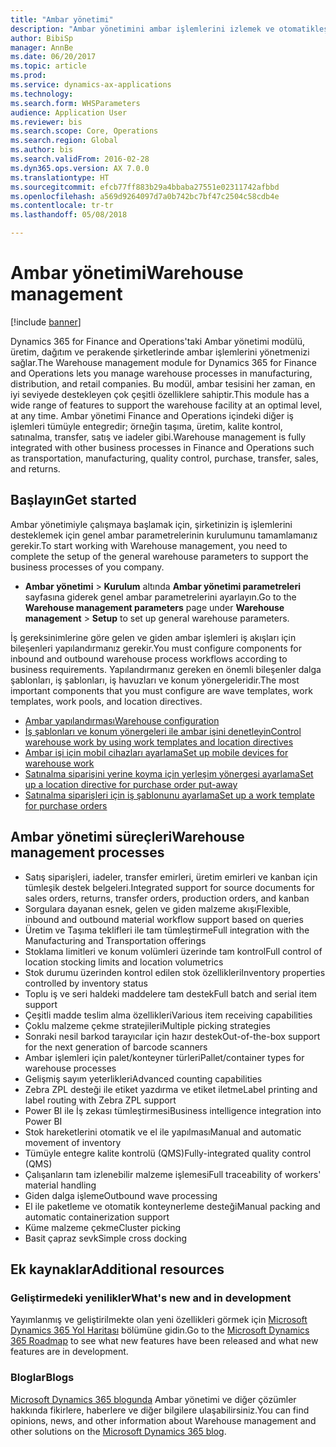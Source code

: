 ```yaml
---
title: "Ambar yönetimi"
description: "Ambar yönetimini ambar işlemlerini izlemek ve otomatikleştirmek için kullanın."
author: BibiSp
manager: AnnBe
ms.date: 06/20/2017
ms.topic: article
ms.prod: 
ms.service: dynamics-ax-applications
ms.technology: 
ms.search.form: WHSParameters
audience: Application User
ms.reviewer: bis
ms.search.scope: Core, Operations
ms.search.region: Global
ms.author: bis
ms.search.validFrom: 2016-02-28
ms.dyn365.ops.version: AX 7.0.0
ms.translationtype: HT
ms.sourcegitcommit: efcb77ff883b29a4bbaba27551e02311742afbbd
ms.openlocfilehash: a569d9264097d7a0b742bc7bf47c2504c58cdb4e
ms.contentlocale: tr-tr
ms.lasthandoff: 05/08/2018

---
```

# <a name="warehouse-management"></a><span data-ttu-id="e27a1-103">Ambar yönetimi</span><span class="sxs-lookup"><span data-stu-id="e27a1-103">Warehouse management</span></span>

[!include [banner](../includes/banner.md)]

<span data-ttu-id="e27a1-104">Dynamics 365 for Finance and Operations'taki Ambar yönetimi modülü, üretim, dağıtım ve perakende şirketlerinde ambar işlemlerini yönetmenizi sağlar.</span><span class="sxs-lookup"><span data-stu-id="e27a1-104">The Warehouse management module for Dynamics 365 for Finance and Operations lets you manage warehouse processes in manufacturing, distribution, and retail companies.</span></span> <span data-ttu-id="e27a1-105">Bu modül, ambar tesisini her zaman, en iyi seviyede destekleyen çok çeşitli özelliklere sahiptir.</span><span class="sxs-lookup"><span data-stu-id="e27a1-105">This module has a wide range of features to support the warehouse facility at an optimal level, at any time.</span></span> <span data-ttu-id="e27a1-106">Ambar yönetimi Finance and Operations içindeki diğer iş işlemleri tümüyle entegredir; örneğin taşıma, üretim, kalite kontrol, satınalma, transfer, satış ve iadeler gibi.</span><span class="sxs-lookup"><span data-stu-id="e27a1-106">Warehouse management is fully integrated with other business processes in Finance and Operations such as transportation, manufacturing, quality control, purchase, transfer, sales, and returns.</span></span>

## <a name="get-started"></a><span data-ttu-id="e27a1-107">Başlayın</span><span class="sxs-lookup"><span data-stu-id="e27a1-107">Get started</span></span>
<span data-ttu-id="e27a1-108">Ambar yönetimiyle çalışmaya başlamak için, şirketinizin iş işlemlerini desteklemek için genel ambar parametrelerinin kurulumunu tamamlamanız gerekir.</span><span class="sxs-lookup"><span data-stu-id="e27a1-108">To start working with Warehouse management, you need to complete the setup of the general warehouse parameters to support the business processes of you company.</span></span>

- <span data-ttu-id="e27a1-109">**Ambar yönetimi** > **Kurulum** altında **Ambar yönetimi parametreleri** sayfasına giderek genel ambar parametrelerini ayarlayın.</span><span class="sxs-lookup"><span data-stu-id="e27a1-109">Go to the **Warehouse management parameters** page under **Warehouse management** > **Setup** to set up general warehouse parameters.</span></span>

<span data-ttu-id="e27a1-110">İş gereksinimlerine göre gelen ve giden ambar işlemleri iş akışları için bileşenleri yapılandırmanız gerekir.</span><span class="sxs-lookup"><span data-stu-id="e27a1-110">You must configure components for inbound and outbound warehouse process workflows according to business requirements.</span></span> <span data-ttu-id="e27a1-111">Yapılandırmanız gereken en önemli bileşenler dalga şablonları, iş şablonları, iş havuzları ve konum yönergeleridir.</span><span class="sxs-lookup"><span data-stu-id="e27a1-111">The most important components that you must configure are wave templates, work templates, work pools, and location directives.</span></span>

- [<span data-ttu-id="e27a1-112">Ambar yapılandırması</span><span class="sxs-lookup"><span data-stu-id="e27a1-112">Warehouse configuration</span></span>](warehouse-configuration.md)
- [<span data-ttu-id="e27a1-113">İş şablonları ve konum yönergeleri ile ambar işini denetleyin</span><span class="sxs-lookup"><span data-stu-id="e27a1-113">Control warehouse work by using work templates and location directives</span></span>](control-warehouse-location-directives.md)
- [<span data-ttu-id="e27a1-114">Ambar işi için mobil cihazları ayarlama</span><span class="sxs-lookup"><span data-stu-id="e27a1-114">Set up mobile devices for warehouse work</span></span>](configure-mobile-devices-warehouse.md)
- [<span data-ttu-id="e27a1-115">Satınalma siparişini yerine koyma için yerleşim yönergesi ayarlama</span><span class="sxs-lookup"><span data-stu-id="e27a1-115">Set up a location directive for purchase order put-away</span></span>](../transportation/tasks/set-up-location-directive-purchase-order-put-away.md)
- [<span data-ttu-id="e27a1-116">Satınalma siparişleri için iş şablonunu ayarlama</span><span class="sxs-lookup"><span data-stu-id="e27a1-116">Set up a work template for purchase orders</span></span>](./tasks/set-up-work-template-purchase-orders.md)

## <a name="warehouse-management-processes"></a><span data-ttu-id="e27a1-117">Ambar yönetimi süreçleri</span><span class="sxs-lookup"><span data-stu-id="e27a1-117">Warehouse management processes</span></span>
- <span data-ttu-id="e27a1-118">Satış siparişleri, iadeler, transfer emirleri, üretim emirleri ve kanban için tümleşik destek belgeleri.</span><span class="sxs-lookup"><span data-stu-id="e27a1-118">Integrated support for source documents for sales orders, returns, transfer orders, production orders, and kanban</span></span>  
- <span data-ttu-id="e27a1-119">Sorgulara dayanan esnek, gelen ve giden malzeme akışı</span><span class="sxs-lookup"><span data-stu-id="e27a1-119">Flexible, inbound and outbound material workflow support based on queries</span></span>
- <span data-ttu-id="e27a1-120">Üretim ve Taşıma teklifleri ile tam tümleştirme</span><span class="sxs-lookup"><span data-stu-id="e27a1-120">Full integration with the Manufacturing and Transportation offerings</span></span>
- <span data-ttu-id="e27a1-121">Stoklama limitleri ve konum volümleri üzerinde tam kontrol</span><span class="sxs-lookup"><span data-stu-id="e27a1-121">Full control of location stocking limits and location volumetrics</span></span>
- <span data-ttu-id="e27a1-122">Stok durumu üzerinden kontrol edilen stok özellikleri</span><span class="sxs-lookup"><span data-stu-id="e27a1-122">Inventory properties controlled by inventory status</span></span>
- <span data-ttu-id="e27a1-123">Toplu iş ve seri haldeki maddelere tam destek</span><span class="sxs-lookup"><span data-stu-id="e27a1-123">Full batch and serial item support</span></span>
- <span data-ttu-id="e27a1-124">Çeşitli madde teslim alma özellikleri</span><span class="sxs-lookup"><span data-stu-id="e27a1-124">Various item receiving capabilities</span></span>
- <span data-ttu-id="e27a1-125">Çoklu malzeme çekme stratejileri</span><span class="sxs-lookup"><span data-stu-id="e27a1-125">Multiple picking strategies</span></span>
- <span data-ttu-id="e27a1-126">Sonraki nesil barkod tarayıcılar için hazır destek</span><span class="sxs-lookup"><span data-stu-id="e27a1-126">Out-of-the-box support for the next generation of barcode scanners</span></span>
- <span data-ttu-id="e27a1-127">Ambar işlemleri için palet/konteyner türleri</span><span class="sxs-lookup"><span data-stu-id="e27a1-127">Pallet/container types for warehouse processes</span></span>
- <span data-ttu-id="e27a1-128">Gelişmiş sayım yeterlikleri</span><span class="sxs-lookup"><span data-stu-id="e27a1-128">Advanced counting capabilities</span></span>
- <span data-ttu-id="e27a1-129">Zebra ZPL desteği ile etiket yazdırma ve etiket iletme</span><span class="sxs-lookup"><span data-stu-id="e27a1-129">Label printing and label routing with Zebra ZPL support</span></span>
- <span data-ttu-id="e27a1-130">Power BI ile İş zekası tümleştirmesi</span><span class="sxs-lookup"><span data-stu-id="e27a1-130">Business intelligence integration into Power BI</span></span>
- <span data-ttu-id="e27a1-131">Stok hareketlerini otomatik ve el ile yapılması</span><span class="sxs-lookup"><span data-stu-id="e27a1-131">Manual and automatic movement of inventory</span></span>
- <span data-ttu-id="e27a1-132">Tümüyle entegre kalite kontrolü (QMS)</span><span class="sxs-lookup"><span data-stu-id="e27a1-132">Fully-integrated quality control (QMS)</span></span>
- <span data-ttu-id="e27a1-133">Çalışanların tam izlenebilir malzeme işlemesi</span><span class="sxs-lookup"><span data-stu-id="e27a1-133">Full traceability of workers' material handling</span></span>
- <span data-ttu-id="e27a1-134">Giden dalga işleme</span><span class="sxs-lookup"><span data-stu-id="e27a1-134">Outbound wave processing</span></span>
- <span data-ttu-id="e27a1-135">El ile paketleme ve otomatik konteynerleme desteği</span><span class="sxs-lookup"><span data-stu-id="e27a1-135">Manual packing and automatic containerization support</span></span>
- <span data-ttu-id="e27a1-136">Küme malzeme çekme</span><span class="sxs-lookup"><span data-stu-id="e27a1-136">Cluster picking</span></span>
- <span data-ttu-id="e27a1-137">Basit çapraz sevk</span><span class="sxs-lookup"><span data-stu-id="e27a1-137">Simple cross docking</span></span>

## <a name="additional-resources"></a><span data-ttu-id="e27a1-138">Ek kaynaklar</span><span class="sxs-lookup"><span data-stu-id="e27a1-138">Additional resources</span></span>
### <a name="whats-new-and-in-development"></a><span data-ttu-id="e27a1-139">Geliştirmedeki yenilikler</span><span class="sxs-lookup"><span data-stu-id="e27a1-139">What's new and in development</span></span>
<span data-ttu-id="e27a1-140">Yayımlanmış ve geliştirilmekte olan yeni özellikleri görmek için [Microsoft Dynamics 365 Yol Haritası](https://roadmap.dynamics.com/) bölümüne gidin.</span><span class="sxs-lookup"><span data-stu-id="e27a1-140">Go to the [Microsoft Dynamics 365 Roadmap](https://roadmap.dynamics.com/) to see what new features have been released and what new features are in development.</span></span>

### <a name="blogs"></a><span data-ttu-id="e27a1-141">Bloglar</span><span class="sxs-lookup"><span data-stu-id="e27a1-141">Blogs</span></span>
<span data-ttu-id="e27a1-142">[Microsoft Dynamics 365 blogunda](https://community.dynamics.com/b/msftdynamicsblog) Ambar yönetimi ve diğer çözümler hakkında fikirlere, haberlere ve diğer bilgilere ulaşabilirsiniz.</span><span class="sxs-lookup"><span data-stu-id="e27a1-142">You can find opinions, news, and other information about Warehouse management and other solutions on the [Microsoft Dynamics 365 blog](https://community.dynamics.com/b/msftdynamicsblog).</span></span>


 


